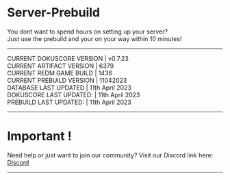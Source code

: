 # Server-Prebuild
You dont want to spend hours on setting up your server? <br>
Just use the prebuild and your on your way within 10 minutes!<br>

----
CURRENT DOKUSCORE VERSION  | v0.7.23<br>
CURRENT ARTIFACT VERSION   | 6379<br>
CURRENT REDM GAME BUILD    | 1436<br>
CURRENT PREBUILD VERSION   | 11042023<br>
DATABASE LAST UPDATED      | 11th April 2023<br>
DOKUSCORE LAST UPDATED:    | 11th April 2023<br>
PREBUILD LAST UPDATED:     | 11th April 2023

----
# Important !
Need help or just want to join our community?
Visit our Discord link here: [Discord](https://discord.io/DokusCore)

----
